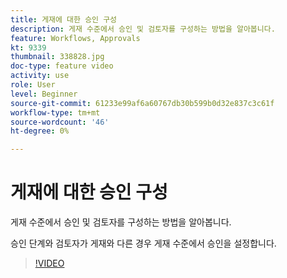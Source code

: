 ```yaml
---
title: 게재에 대한 승인 구성
description: 게재 수준에서 승인 및 검토자를 구성하는 방법을 알아봅니다.
feature: Workflows, Approvals
kt: 9339
thumbnail: 338828.jpg
doc-type: feature video
activity: use
role: User
level: Beginner
source-git-commit: 61233e99af6a60767db30b599b0d32e837c3c61f
workflow-type: tm+mt
source-wordcount: '46'
ht-degree: 0%

---
```



# 게재에 대한 승인 구성

게재 수준에서 승인 및 검토자를 구성하는 방법을 알아봅니다.  

승인 단계와 검토자가 게재와 다른 경우 게재 수준에서 승인을 설정합니다.

>[!VIDEO](https://video.tv.adobe.com/v/338828?quality=12)
